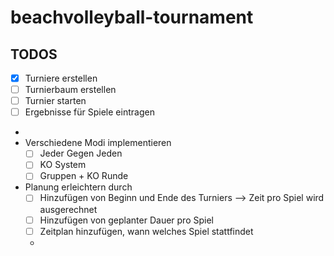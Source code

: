 # beachvolleyball-tournament
## TODOS
- [X] Turniere erstellen
- [ ] Turnierbaum erstellen
- [ ] Turnier starten
- [ ] Ergebnisse für Spiele eintragen
- 
- Verschiedene Modi implementieren
  - [ ] Jeder Gegen Jeden
  - [ ] KO System
  - [ ] Gruppen + KO Runde

- Planung erleichtern durch
  - [ ] Hinzufügen von Beginn und Ende des Turniers --> Zeit pro Spiel wird ausgerechnet
  - [ ] Hinzufügen von geplanter Dauer pro Spiel
  - [ ] Zeitplan hinzufügen, wann welches Spiel stattfindet
  - 

